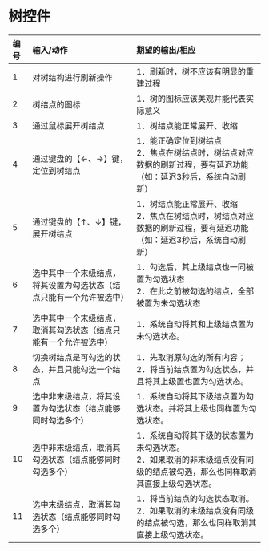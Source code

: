 # 树控件
| 编号 | 输入/动作                                                            | 期望的输出/相应                                                                                                                |
| :--- | :------------------------------------------------------------------- | :----------------------------------------------------------------------------------------------------------------------------- |
| 1    | 对树结构进行刷新操作                                                 | 1．刷新时，树不应该有明显的重建过程                                                                                            |
| 2    | 树结点的图标                                                         | 1．树的图标应该美观并能代表实际意义                                                                                            |
| 3    | 通过鼠标展开树结点                                                   | 1．树结点能正常展开、收缩                                                                                                      |
| 4    | 通过键盘的【←、→】键，定位到树结点                                 | 1．能正确定位到树结点<br />2．焦点在树结点时，树结点对应数据的刷新过程，要有延迟功能（如：延迟3秒后，系统自动刷新）            |
| 5    | 通过键盘的【↑、↓】键，展开树结点                                   | 1．树结点能正常展开、收缩<br />2．焦点在树结点时，树结点对应数据的刷新过程，要有延迟功能（如：延迟3秒后，系统自动刷新）        |
| 6    | 选中其中一个末级结点，将其设置为勾选状态（结点只能有一个允许被选中） | 1．勾选后，其上级结点也一同被置为勾选状态<br />2．在此之前被勾选的结点，全部被置为未勾选状态                                   |
| 7    | 选中其中一个末级结点，取消其勾选状态（结点只能有一个允许被选中）     | 1．系统自动将其和上级结点置为未勾选状态。                                                                                      |
| 8    | 切换树结点是可勾选的状态，并且只能勾选一个结点                       | 1．先取消原勾选的所有内容；<br />2．将当前结点置为勾选状态，并且将其上级置也置为勾选状态。                                     |
| 9    | 选中非末级结点，将其设置为勾选状态（结点能够同时勾选多个）           | 1．系统自动将其下级结点置为勾选状态。并将其上级也同样置为勾选状态。                                                            |
| 10   | 选中非末级结点，取消其勾选状态（结点能够同时勾选多个）               | 1．系统自动将其下级的状态置为未勾选状态。<br />2．如果取消的非末级结点没有同级的结点被勾选，那么也同样取消其直接上级勾选状态。 |
| 11   | 选中末级结点，取消其勾选状态（结点能够同时勾选多个）                 | 1．将当前结点的勾选状态取消。<br />2．如果取消的末级结点没有同级的结点被勾选，那么也同样取消其直接上级勾选状态。               |